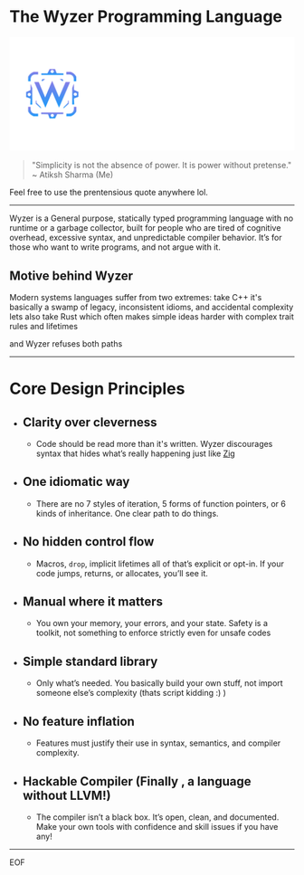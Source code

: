 # The Wyzer Programming Language
![WYZERLANG](https://github.com/Wyzer-Lang/.github/blob/main/Group%20187.svg)

> "Simplicity is not the absence of power. It is power without pretense."
                                                                ~ Atiksh Sharma (Me)

Feel free to use the prentensious quote anywhere lol.

---
Wyzer is a General purpose, statically typed programming language with no runtime or a garbage collector, built for people who are tired of cognitive overhead, excessive syntax, and unpredictable compiler behavior. It’s for those who want to write programs, and not argue with it.

## Motive behind Wyzer
Modern systems languages suffer from two extremes:
take C++ it's basically a swamp of legacy, inconsistent idioms, and accidental complexity
lets also take Rust which often makes simple ideas harder with complex trait rules and lifetimes

and Wyzer refuses both paths 

---

# Core Design Principles

- ## Clarity over cleverness
   - Code should be read more than it's written. Wyzer discourages syntax that hides what’s really happening just like [Zig](https://ziglang.org/)
- ## One idiomatic way
   - There are no 7 styles of iteration, 5 forms of function pointers, or 6 kinds of inheritance. One clear path to do things.
- ## No hidden control flow
    - Macros, `drop`, implicit lifetimes all of that’s explicit or opt-in. If your code jumps, returns, or allocates, you’ll see it.
- ## Manual where it matters
   - You own your memory, your errors, and your state. Safety is a toolkit, not something to enforce strictly even for unsafe codes
- ## Simple standard library
  - Only what’s needed. You basically build your own stuff, not import someone else’s complexity (thats script kidding :) )
- ## No feature inflation
   - Features must justify their use in syntax, semantics, and compiler complexity.
- ## Hackable Compiler (Finally , a language without LLVM!)
   - The compiler isn’t a black box. It’s open, clean, and documented. Make your own tools with confidence and skill issues if you have any!

--- 
EOF
